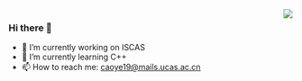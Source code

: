 <img align="right" src="https://github-readme-stats.vercel.app/api?username=dashanji&show_icons=true&icon_color=CE1D2D&text_color=718096&bg_color=ffffff&hide_title=true" />

### Hi there 👋

- 🔭 I’m currently working on ISCAS
- 🌱 I’m currently learning C++
- 📫 How to reach me: caoye19@mails.ucas.ac.cn


